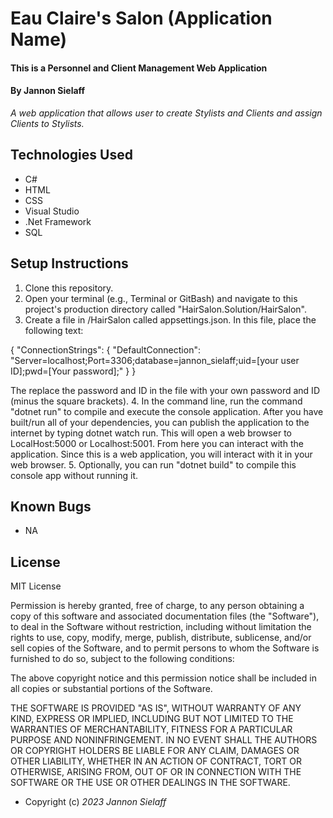 # Eau Claire's Salon (Application Name) 

#### This is a Personnel and Client Management Web Application

#### By Jannon Sielaff

_A web application that allows user to create Stylists and Clients and assign Clients to Stylists._

## Technologies Used

* C#
* HTML
* CSS
* Visual Studio
* .Net Framework
* SQL

## Setup Instructions

1. Clone this repository.
2. Open your terminal (e.g., Terminal or GitBash) and navigate to this project's production directory called "HairSalon.Solution/HairSalon".
3. Create a file in /HairSalon called appsettings.json.  In this file, place the following text:

{
  "ConnectionStrings": {
    "DefaultConnection": "Server=localhost;Port=3306;database=jannon_sielaff;uid=[your user ID];pwd=[Your password];"
  }
}

The replace the password and ID in the file with your own password and ID (minus the square brackets).
4. In the command line, run the command "dotnet run" to compile and execute the console application. After you have built/run all of your dependencies, you can publish the application to the internet by typing dotnet watch run.  This will open a web browser to LocalHost:5000 or Localhost:5001.  From here you can interact with the application. Since this is a web application, you will interact with it in your web browser.
5. Optionally, you can run "dotnet build" to compile this console app without running it.

## Known Bugs

* NA

## License

MIT License

Permission is hereby granted, free of charge, to any person obtaining a copy of this software and associated documentation files (the "Software"), to deal in the Software without restriction, including without limitation the rights to use, copy, modify, merge, publish, distribute, sublicense, and/or sell copies of the Software, and to permit persons to whom the Software is furnished to do so, subject to the following conditions:

The above copyright notice and this permission notice shall be included in all copies or substantial portions of the Software.

THE SOFTWARE IS PROVIDED "AS IS", WITHOUT WARRANTY OF ANY KIND, EXPRESS OR IMPLIED, INCLUDING BUT NOT LIMITED TO THE WARRANTIES OF MERCHANTABILITY, FITNESS FOR A PARTICULAR PURPOSE AND NONINFRINGEMENT. IN NO EVENT SHALL THE AUTHORS OR COPYRIGHT HOLDERS BE LIABLE FOR ANY CLAIM, DAMAGES OR OTHER LIABILITY, WHETHER IN AN ACTION OF CONTRACT, TORT OR OTHERWISE, ARISING FROM, OUT OF OR IN CONNECTION WITH THE SOFTWARE OR THE USE OR OTHER DEALINGS IN THE SOFTWARE.

* Copyright (c) _2023_ _Jannon Sielaff_


